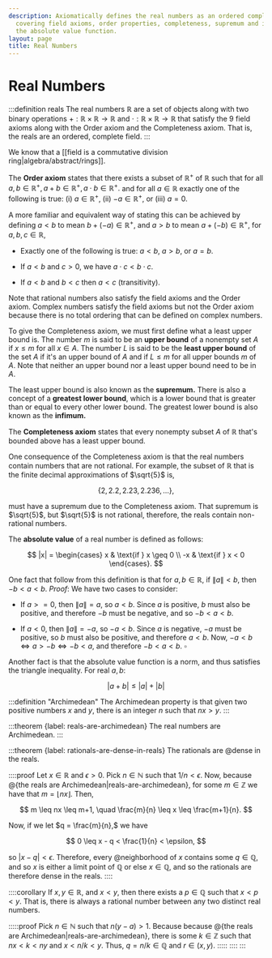 ```yaml
---
description: Axiomatically defines the real numbers as an ordered complete field,
  covering field axioms, order properties, completeness, supremum and infimum, and
  the absolute value function.
layout: page
title: Real Numbers
---
```


# Real Numbers


:::definition reals
The real numbers $\mathbb{R}$ are a set of objects along with two binary operations $+ : \mathbb{R} \times \mathbb{R} \to \mathbb{R}$ and $\cdot : \mathbb{R} \times \mathbb{R} \to \mathbb{R}$ that satisfy the 9 field axioms along with the Order axiom and the Completeness axiom. That is, the reals are an ordered, complete field.
:::

We know that a [[field is a commutative division ring|algebra/abstract/rings]].

The **Order axiom** states that there exists a subset of $\mathbb{R}^+$ of $\mathbb{R}$ such that for all $a, b \in \mathbb{R}^+,a + b \in \mathbb{R}^+, a \cdot b \in \mathbb{R}^+.$ and for all $a \in \mathbb{R}$ exactly one of the following is true: (i) $a \in \mathbb{R}^+$, (ii) $-a \in \mathbb{R}^+$, or (iii) $a = 0$.

A more familiar and equivalent way of stating this can be achieved by defining $a < b$ to mean $b + (-a) \in \mathbb{R}^+$, and $a > b$ to mean $a + (-b) \in \mathbb{R}^+$, for $a, b, c \in \mathbb{R}$,

* Exactly one of the following is true: $a < b, ~ a > b,$ or $a = b$.

* If $a < b$ and $c > 0$, we have $a \cdot c < b \cdot c.$

* If $a < b$ and $b < c$ then $a < c$ (transitivity).

Note that rational numbers also satisfy the field axioms and the Order axiom. Complex numbers satisfy the field axioms but not the Order axiom because there is no total ordering that can be defined on complex numbers.

To give the Completeness axiom, we must first define what a least upper bound is. The number $m$ is said to be an **upper bound** of a nonempty set $A$ if $x \leq m$ for all $x \in A$. The number $L$ is said to be the **least upper bound** of the set $A$ if it's an upper bound of $A$ and if $L \leq m$ for all upper bounds $m$ of $A$. Note that neither an upper bound nor a least upper bound need to be in $A$.

The least upper bound is also known as the **supremum.** There is also a concept of a **greatest lower bound**, which is a lower bound that is greater than or equal to every other lower bound. The greatest lower bound is also known as the **infimum.**

The **Completeness axiom** states that every nonempty subset $A$ of $\mathbb{R}$ that's bounded above has a least upper bound.

One consequence of the Completeness axiom is that the real numbers contain numbers that are not rational. For example, the subset of $\mathbb{R}$ that is the finite decimal approximations of $\sqrt{5}$ is,


$$ \{2, 2.2, 2.23, 2.236, \dots \}, $$

must have a supremum due to the Completeness axiom. That supremum is $\sqrt{5}$, but $\sqrt{5}$ is not rational, therefore, the reals contain non-rational numbers.

The **absolute value** of a real number is defined as follows:

$$ |x| = \begin{cases} x & \text{if } x \geq 0 \\ -x & \text{if } x < 0 \end{cases}. $$

One fact that follow from this definition is that for $a, b \in \mathbb{R}$, if $\|a\| < b$, then $-b < a < b$. *Proof*: We have two cases to consider:

* If $a >= 0$, then $\|a\| = a$, so $a < b$. Since $a$ is positive, $b$ must also be positive, and therefore $-b$ must be negative, and so $-b < a < b$.

* If $a < 0$, then $\|a\| = -a$, so $-a < b$. Since $a$ is negative, $-a$ must be positive, so $b$ must also be positive, and therefore $a < b$. Now, $-a < b \iff a > -b \iff -b < a$, and therefore $-b < a < b.$ $\square$

Another fact is that the absolute value function is a norm, and thus satisfies the triangle inequality. For real $a, b$:

$$ |a + b| \leq |a| + |b| $$

:::definition "Archimedean"
The Archimedean property is that given two positive numbers $x$ and $y,$ there is an integer $n$ such that $nx > y.$
:::

:::theorem {label: reals-are-archimedean}
The real numbers are Archimedean.
:::

:::theorem {label: rationals-are-dense-in-reals}
The rationals are @dense in the reals.

::::proof
Let $x \in \mathbb{R}$ and $\epsilon > 0.$ Pick $n \in \mathbb{N}$ such that $1/n < \epsilon.$ Now, because @{the reals are Archimedean|reals-are-archimedean}, for some $m \in \mathbb{Z}$ we have that $m = \lfloor nx \rfloor.$ Then,

$$ m \leq nx \leq m+1, \quad \frac{m}{n} \leq x \leq \frac{m+1}{n}. $$

Now, if we let $q = \frac{m}{n},$ we have

$$ 0 \leq x - q < \frac{1}{n} < \epsilon, $$

so $|x - q| < \epsilon.$ Therefore, every @neighborhood of $x$ contains some $q \in \mathbb{Q},$ and so $x$ is either a limit point of $\mathbb{Q}$ or else $x \in \mathbb{Q},$ and so the rationals are therefore dense in the reals.
::::

::::corollary
If $x, y \in \mathbb{R},$ and $x < y,$ then there exists a $p \in \mathbb{Q}$ such that $x < p < y.$ That is, there is always a rational number between any two distinct real numbers.

:::::proof
Pick $n \in \mathbb{N}$ such that $n(y - a) > 1.$ Because because @{the reals are Archimedean|reals-are-archimedean}, there is some $k \in \mathbb{Z}$ such that $nx < k < ny$ and $x < n/k < y.$ Thus, $q = n/k \in \mathbb{Q}$ and $r \in (x, y).$
:::::
::::
:::
